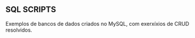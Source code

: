 <h2>SQL SCRIPTS</h2>
Exemplos de bancos de dados criados no MySQL, com exerxíxios de CRUD resolvidos.
